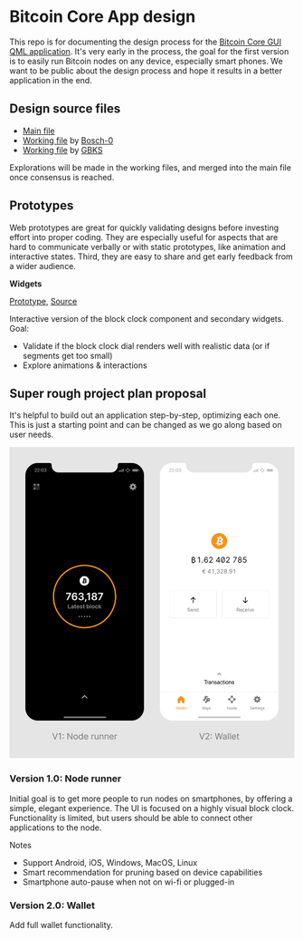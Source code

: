 # Bitcoin Core App design

This repo is for documenting the design process for the [Bitcoin Core GUI QML application](https://github.com/bitcoin-core/gui-qml). It's very early in the process, the goal for the first version is to easily run Bitcoin nodes on any device, especially smart phones. We want to be public about the design process and hope it results in a better application in the end.

## Design source files

- [Main file](https://www.figma.com/file/bUhRNyXqpOgHtLO8Tabj6a/Bitcoin-Core-App-Master?node-id=0%3A1)
- [Working file](https://www.figma.com/file/c1V7b23n0LqRbVJlUkE1mn/Bitcoin-Core-Bosch?node-id=1830%3A608) by [Bosch-0](https://github.com/Bosch-0)
- [Working file](https://www.figma.com/file/kgGu6z89s2A73xpnrtItlD/Bitcoin-Core-Christoph?node-id=2092%3A60274) by [GBKS](https://github.com/gbks)

Explorations will be made in the working files, and merged into the main file once consensus is reached.

## Prototypes

Web prototypes are great for quickly validating designs before investing effort into proper coding. They are especially useful for aspects that are hard to communicate verbally or with static prototypes, like animation and interactive states. Third, they are easy to share and get early feedback from a wider audience.

**Widgets**

[Prototype](https://stupefied-jones-dd209f.netlify.app), [Source](https://github.com/GBKS/bitcoin-core-tng-ui-tests)

Interactive version of the block clock component and secondary widgets. Goal:
- Validate if the block clock dial renders well with realistic data (or if segments get too small)
- Explore animations & interactions

## Super rough project plan proposal

It's helpful to build out an application step-by-step, optimizing each one. This is just a starting point and can be changed as we go along based on user needs.

![Bitcoin Core App major versions](/images/bitcoin-core-app-versions.png)

### Version 1.0: Node runner

Initial goal is to get more people to run nodes on smartphones, by offering a simple, elegant experience. The UI is focused on a highly visual block clock. Functionality is limited, but users should be able to connect other applications to the node.

Notes
- Support Android, iOS, Windows, MacOS, Linux
- Smart recommendation for pruning based on device capabilities
- Smartphone auto-pause when not on wi-fi or plugged-in

### Version 2.0: Wallet

Add full wallet functionality.
